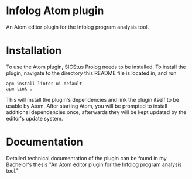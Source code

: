 # Infolog Atom plugin

An Atom editor plugin for the Infolog program analysis tool.

# Installation

To use the Atom plugin, SICStus Prolog needs to be installed.
To install the plugin, navigate to the directory this README file is located in,
and run
```
apm install linter-ui-default
apm link .
```
This will install the plugin's dependencies and link the plugin itself to be usable by Atom.
After starting Atom, you will be prompted to install additional dependencies once,
afterwards they will be kept updated by the editor's update system.

# Documentation
Detailed technical documentation of the plugin can be found in my Bachelor's thesis "An Atom editor plugin for the Infolog program analysis tool."
